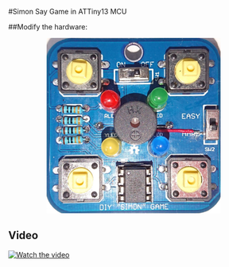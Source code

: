 #Simon Say Game in ATTiny13 MCU

##Modify the hardware:
<p align="center">
  <img src="assets/hardware_hack.jpg" width="350" title="Tiny13 Simon Hardware Modification">
</p>

## Video
[![Watch the video](https://player.vimeo.com/video/477245412)](https://player.vimeo.com/video/477245412)



